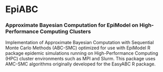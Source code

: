 EpiABC
============
### Approximate Bayesian Computation for EpiModel on High-Performance Computing Clusters

Implementation of Approximate Bayesian Computation with Sequential Monte Carlo Methods (ABC-SMC) optimized for use with EpiModel R package epidemic simulations running on High-Performance Computing (HPC) cluster environments such as MPI and Slurm. This package uses AMC-SMC algorithms originally developed for the EasyABC R package.
